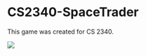 # CS2340-SpaceTrader

This game was created for CS 2340.

![](https://vignette.wikia.nocookie.net/impracticaljokers/images/0/02/Screen_Shot_2017-06-26_at_9.50.22_PM.png/revision/latest?cb=20170627045230)

